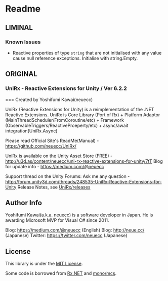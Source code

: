 # Readme
## LIMINAL
### Known Issues
- Reactive properties of type `string` that are not initialised with any value cause null reference exceptions. Initialise with string.Empty.

## ORIGINAL
### UniRx - Reactive Extensions for Unity / Ver 6.2.2
===
Created by Yoshifumi Kawai(neuecc)

UniRx (Reactive Extensions for Unity) is a reimplementation of the .NET Reactive Extensions.
UniRx is Core Library (Port of Rx) + Platform Adaptor (MainThreadScheduler/FromCoroutine/etc) + Framework (ObservableTriggers/ReactiveProeperty/etc) + async/await integration(UniRx.Async)

Please read Official Site's ReadMe(Manual) - https://github.com/neuecc/UniRx/

UniRx is available on the Unity Asset Store (FREE) - http://u3d.as/content/neuecc/uni-rx-reactive-extensions-for-unity/7tT
Blog for update info - https://medium.com/@neuecc

Support thread on the Unity Forums: Ask me any question - http://forum.unity3d.com/threads/248535-UniRx-Reactive-Extensions-for-Unity
Release Notes, see [UniRx/releases](https://github.com/neuecc/UniRx/releases)

Author Info
---
Yoshifumi Kawai(a.k.a. neuecc) is a software developer in Japan.
He is awarding Microsoft MVP for Visual C# since 2011.

Blog: https://medium.com/@neuecc (English)
Blog: http://neue.cc/ (Japanese)
Twitter: https://twitter.com/neuecc (Japanese)

License
---
This library is under the [MIT License](https://github.com/neuecc/UniRx/blob/master/LICENSE).

Some code is borrowed from [Rx.NET](https://rx.codeplex.com/) and [mono/mcs](https://github.com/mono/mono).
